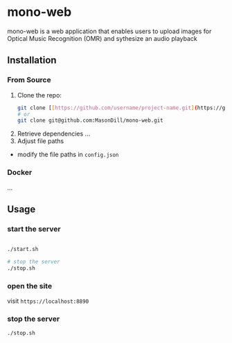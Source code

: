 # mono-web
mono-web is a web application that enables users to upload images for Optical Music Recognition (OMR) and sythesize an audio playback

## Installation
### From Source
1. Clone the repo:
   ```bash
   git clone [[https://github.com/username/project-name.git](https://github.com/MasonDill/ez-p2p.git](https://github.com/MasonDill/mono-web.git)](https://github.com/MasonDill/mono-web.git)
   # or
   git clone git@github.com:MasonDill/mono-web.git
   ```
2. Retrieve dependencies
...<todo>
3. Adjust file paths
  - modify the file paths in `config.json`
### Docker
...<todo>

## Usage
### start the server
  ```bash
  
  ./start.sh

  # stop the server
  ./stop.sh
  ```

### open the site
visit `https://localhost:8890`

### stop the server
  ```bash
  ./stop.sh
  ```
